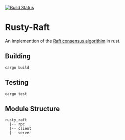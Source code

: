 [![Build Status](https://travis-ci.org/jteplitz602/Rusty-Raft.svg?branch=master)](https://travis-ci.org/jteplitz602/Rusty-Raft)
# Rusty-Raft
An implemention of the [Raft consensus algorithim](https://raft.github.io) in rust. 

## Building
`cargo build`

## Testing
`cargo test`

## Module Structure
```
rusty_raft
  |-- rpc
  |-- client
  |-- server
```
